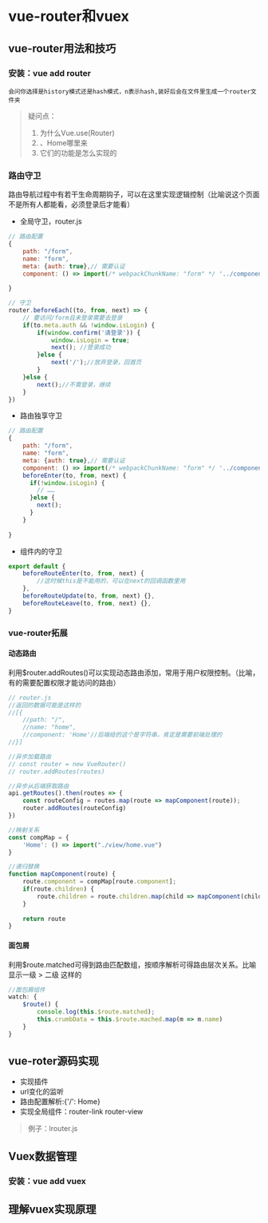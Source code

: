 # vue-router和vuex
## vue-router用法和技巧
### 安装：vue add router
	会问你选择是history模式还是hash模式，n表示hash,装好后会在文件里生成一个router文件夹

> 疑问点：
>  1. 为什么Vue.use(Router)
>  2. <router-view/> 、<router-link to="/">Home</router-link>哪里来
>  3. 它们的功能是怎么实现的
### 路由守卫
路由导航过程中有若干生命周期钩子，可以在这里实现逻辑控制（比喻说这个页面不是所有人都能看，必须登录后才能看）
* 全局守卫，router.js
``` js 
// 路由配置
{
	path: "/form",
	name: "form",
	meta: {auth: true},// 需要认证
	component: () => import(/* webpackChunkName: "form" */ '../components/form/index.vue')
	
}

// 守卫
router.beforeEach((to, from, next) => {
	// 要访问/form且未登录需要去登录
	if(to.meta.auth && !window.isLogin) {
		if(window.confirm('请登录')) {
			window.isLogin = true;
			next(); //登录成功
		}else {
			next('/');//放弃登录，回首页
		}
	}else {
		next();//不需登录，继续
	}
})
```
* 路由独享守卫

``` js
// 路由配置
{
	path: "/form",
	name: "form",
	meta: {auth: true},// 需要认证
	component: () => import(/* webpackChunkName: "form" */ '../components/form/index.vue'),
	beforeEnter(to, from, next) {
      if(!window.isLogin) {
        // ……
      }else {
        next();
      }
    }
	
}
```
* 组件内的守卫
``` js
export default {
	beforeRouteEnter(to, from, next) {
		//这时候this是不能用的，可以在next的回调函数里用
	},
	beforeRouteUpdate(to, from, next) {},
	beforeRouteLeave(to, from, next) {},
}
```
### vue-router拓展
#### 动态路由
利用$router.addRoutes()可以实现动态路由添加，常用于用户权限控制。（比喻，有的需要配置权限才能访问的路由）
```js
// router.js
//返回的数据可能是这样的
//[{
	//path: "/",
	//name: "home",
	//component: 'Home'//后端给的这个是字符串，肯定是需要前端处理的
//}]

//异步加载路由
// const router = new VueRouter()
// router.addRoutes(routes)

//异步从后端获取路由
api.getRoutes().then(routes => {
	const routeConfig = routes.map(route => mapComponent(route));
	router.addRoutes(routeConfig)
})

//映射关系
const compMap = {
	'Home': () => import("./view/home.vue")
}

//递归替换
function mapComponent(route) {
	route.component = compMap[route.component];
	if(route.children) {
		route.children = route.children.map(child => mapComponent(child))
	}
	
	return route
}
```
#### 面包屑
利用$route.matched可得到路由匹配数组，按顺序解析可得路由层次关系。比喻显示一级 > 二级 这样的
```js 
//面包屑组件
watch: {
	$route() {
		console.log(this.$route.matched);
		this.crumbData = this.$route.mached.map(m => m.name)
	}
}
```
## vue-roter源码实现
* 实现插件
* url变化的监听
* 路由配置解析:{'/': Home}
* 实现全局组件：router-link router-view
> 例子：lrouter.js

## Vuex数据管理
### 安装：vue add vuex

## 理解vuex实现原理